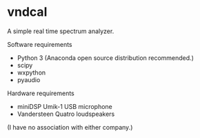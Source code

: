 # vndcal

A simple real time spectrum analyzer.

Software requirements

- Python 3 (Anaconda open source distribution recommended.)
- scipy
- wxpython
- pyaudio

Hardware requirements

- miniDSP Umik-1 USB microphone
- Vandersteen Quatro loudspeakers

(I have no association with either company.)